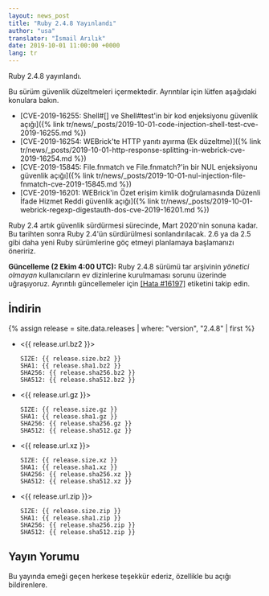 ```yaml
---
layout: news_post
title: "Ruby 2.4.8 Yayınlandı"
author: "usa"
translator: "İsmail Arılık"
date: 2019-10-01 11:00:00 +0000
lang: tr
---
```


Ruby 2.4.8 yayınlandı.

Bu sürüm güvenlik düzeltmeleri içermektedir.
Ayrıntılar için lütfen aşağıdaki konulara bakın.

* [CVE-2019-16255: Shell#[] ve Shell#test'in bir kod enjeksiyonu güvenlik açığı]({% link tr/news/_posts/2019-10-01-code-injection-shell-test-cve-2019-16255.md %})
* [CVE-2019-16254: WEBrick'te HTTP yanıtı ayırma (Ek düzeltme)]({% link tr/news/_posts/2019-10-01-http-response-splitting-in-webrick-cve-2019-16254.md %})
* [CVE-2019-15845: File.fnmatch ve File.fnmatch?'in bir NUL enjeksiyonu güvenlik açığı]({% link tr/news/_posts/2019-10-01-nul-injection-file-fnmatch-cve-2019-15845.md %})
* [CVE-2019-16201: WEBrick'in Özet erişim kimlik doğrulamasında Düzenli İfade Hizmet Reddi güvenlik açığı]({% link tr/news/_posts/2019-10-01-webrick-regexp-digestauth-dos-cve-2019-16201.md %})

Ruby 2.4 artık güvenlik sürdürmesi sürecinde, Mart 2020'nin sonuna kadar.
Bu tarihten sonra Ruby 2.4'ün sürdürülmesi sonlandırılacak.
2.6 ya da 2.5 gibi daha yeni Ruby sürümlerine göç etmeyi planlamaya başlamanızı öneririz.

__Güncelleme (2 Ekim 4:00 UTC):__ Ruby 2.4.8 sürümü tar arşivinin _yönetici olmayan_ kullanıcıların ev dizinlerine kurulmaması sorunu üzerinde uğraşıyoruz.
Ayrıntılı güncellemeler için [[Hata #16197]](https://bugs.ruby-lang.org/issues/16197) etiketini takip edin.

## İndirin

{% assign release = site.data.releases | where: "version", "2.4.8" | first %}

* <{{ release.url.bz2 }}>

      SIZE: {{ release.size.bz2 }}
      SHA1: {{ release.sha1.bz2 }}
      SHA256: {{ release.sha256.bz2 }}
      SHA512: {{ release.sha512.bz2 }}

* <{{ release.url.gz }}>

      SIZE: {{ release.size.gz }}
      SHA1: {{ release.sha1.gz }}
      SHA256: {{ release.sha256.gz }}
      SHA512: {{ release.sha512.gz }}

* <{{ release.url.xz }}>

      SIZE: {{ release.size.xz }}
      SHA1: {{ release.sha1.xz }}
      SHA256: {{ release.sha256.xz }}
      SHA512: {{ release.sha512.xz }}

* <{{ release.url.zip }}>

      SIZE: {{ release.size.zip }}
      SHA1: {{ release.sha1.zip }}
      SHA256: {{ release.sha256.zip }}
      SHA512: {{ release.sha512.zip }}

## Yayın Yorumu

Bu yayında emeği geçen herkese teşekkür ederiz, özellikle bu açığı bildirenlere.
